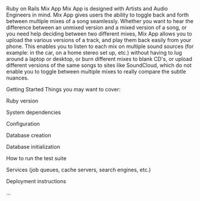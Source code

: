 Ruby on Rails Mix App
Mix App is designed with Artists and Audio Engineers in mind. Mix App gives users the ability to toggle back and forth between multiple mixes of a song seamlessly. Whether you want to hear the difference between an unmixed version and a mixed version of a song, or you need help deciding between two different mixes, Mix App allows you to upload the various versions of a track, and play them back easily from your phone. This enables you to listen to each mix on multiple sound sources (for example: in the car, on a home stereo set up, etc.) without having to lug around a laptop or desktop, or burn different mixes to blank CD's, or upload different versions of the same songs to sites like SoundCloud, which do not enable you to toggle between multiple mixes to really compare the subtle nuances.

Getting Started
Things you may want to cover:

Ruby version

System dependencies

Configuration

Database creation

Database initialization

How to run the test suite

Services (job queues, cache servers, search engines, etc.)

Deployment instructions

...
